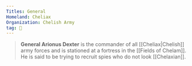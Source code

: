 ```yaml
---
Titles: General
Homeland: Cheliax
Organization: Chelish Army
tag: 👤️
---
```


> **General Arionus Dexter** is the commander of all [[Cheliax|Chelish]] army forces and is stationed at a fortress in the [[Fields of Chelam]]. He is said to be trying to recruit spies who do not look [[Chelaxian]].







